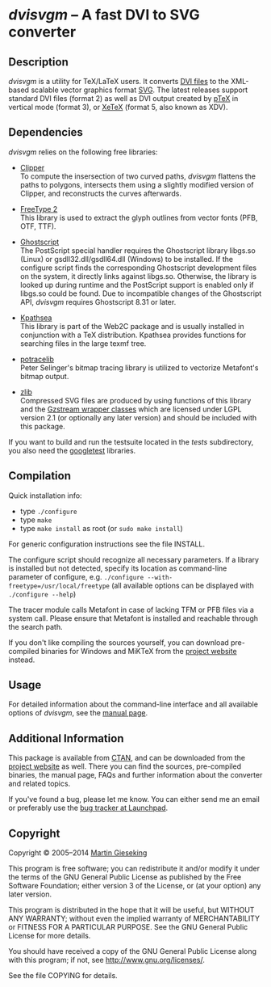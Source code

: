 _dvisvgm_ &ndash; A fast DVI to SVG converter
=============================================

Description
-----------

_dvisvgm_ is a utility for TeX/LaTeX users. It converts
[DVI files](http://en.wikipedia.org/wiki/Device_independent_file_format) to the
XML-based scalable vector graphics format [SVG](http://www.w3.org/TR/SVG).
The latest releases support standard DVI files (format 2) as well as DVI output
created by [pTeX](http://www.ascii.co.jp/pb/ptex) in vertical mode (format 3),
or [XeTeX](http://scripts.sil.org/xetex) (format 5, also known as XDV).


Dependencies
------------

_dvisvgm_ relies on the following free libraries:

* [Clipper](http://www.angusj.com/delphi/clipper.php)  
  To compute the insersection of two curved paths, _dvisvgm_ flattens the paths to
  polygons, intersects them using a slightly modified version of Clipper, and reconstructs
  the curves afterwards.

* [FreeType 2](http://www.freetype.org)  
  This library is used to extract the glyph outlines from vector fonts (PFB, OTF, TTF).

* [Ghostscript](http://pages.cs.wisc.edu/~ghost)  
  The PostScript special handler requires the Ghostscript library libgs.so (Linux)
  or gsdll32.dll/gsdll64.dll (Windows) to be installed. If the configure script
  finds the corresponding Ghostscript development files on the system, it
  directly links against libgs.so. Otherwise, the library is looked up during
  runtime and the PostScript support is enabled only if libgs.so could be found.
  Due to incompatible changes of the Ghostscript API, _dvisvgm_ requires
  Ghostscript 8.31 or later.

* [Kpathsea](https://tug.org/kpathsea)  
  This library is part of the Web2C package and is usually installed in
  conjunction with a TeX distribution. Kpathsea provides functions for searching
  files in the large texmf tree.

* [potracelib](http://potrace.sourceforge.net)  
  Peter Selinger's bitmap tracing library is utilized to vectorize Metafont's
  bitmap output.

* [zlib](http://www.zlib.org)  
  Compressed SVG files are produced by using functions of this library and the
  [Gzstream wrapper classes](http://www.cs.unc.edu/Research/compgeom/gzstream)
  which are licensed under LGPL version 2.1 (or optionally any later version)
  and should be included with this package.

If you want to build and run the testsuite located in the _tests_
subdirectory, you also need the [googletest](http://code.google.com/p/googletest)
libraries.


Compilation
-----------

Quick installation info:
* type `./configure`
* type `make`
* type `make install` as root (or `sudo make install`)

For generic configuration instructions see the file INSTALL.

The configure script should recognize all necessary parameters.
If a library is installed but not detected, specify its location
as command-line parameter of configure, e.g.
`./configure --with-freetype=/usr/local/freetype`
(all available options can be displayed with `./configure --help`)

The tracer module calls Metafont in case of lacking TFM or PFB files
via a system call. Please ensure that Metafont is installed and
reachable through the search path.

If you don't like compiling the sources yourself, you can download
pre-compiled binaries for Windows and MiKTeX from the
[project website](http://dvisvgm.sourceforge.net) instead.


Usage
-----
For detailed information about the command-line interface and all available
options of _dvisvgm_, see the [manual page](http://dvisvgm.sourceforge.net/Manpage).


Additional Information
----------------------

This package is available from [CTAN](http://ctan.org), and can be downloaded
from the [project website](http://dvisvgm.sourceforge.net) as well. There you
can find the sources, pre-compiled binaries, the manual page, FAQs and further
information about the converter and related topics.

If you've found a bug, please let me know. You can either send me an email or
preferably use the [bug tracker at Launchpad](https://launchpad.net/dvisvgm).


Copyright
---------

Copyright &copy; 2005&ndash;2014 [Martin Gieseking](mailto:martin.gieseking@uos.de)

This program is free software; you can redistribute it and/or modify it
under the terms of the GNU General Public License as published by the
Free Software Foundation; either version 3 of the License, or (at your
option) any later version.

This program is distributed in the hope that it will be useful, but
WITHOUT ANY WARRANTY; without even the implied warranty of
MERCHANTABILITY or FITNESS FOR A PARTICULAR PURPOSE. See the GNU General
Public License for more details.

You should have received a copy of the GNU General Public License along
with this program; if not, see <http://www.gnu.org/licenses/>.

See the file COPYING for details.

